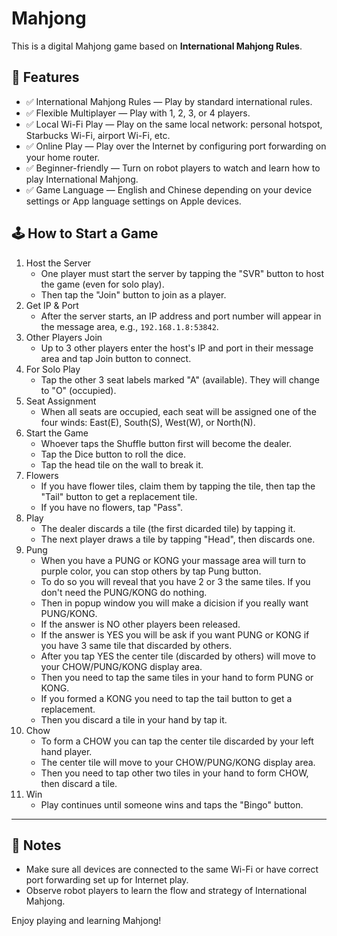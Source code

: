 # Mahjong

This is a digital Mahjong game based on **International Mahjong Rules**.

## 🎴 Features

- ✅ International Mahjong Rules — Play by standard international rules.
- ✅ Flexible Multiplayer — Play with 1, 2, 3, or 4 players.
- ✅ Local Wi-Fi Play — Play on the same local network: personal hotspot, Starbucks Wi-Fi, airport Wi-Fi, etc.
- ✅ Online Play — Play over the Internet by configuring port forwarding on your home router.
- ✅ Beginner-friendly — Turn on robot players to watch and learn how to play International Mahjong.
- ✅ Game Language — English and Chinese depending on your device settings or App language settings on Apple devices.


## 🕹️ How to Start a Game

1. Host the Server
   - One player must start the server by tapping the "SVR" button to host the game (even for solo play).
   - Then tap the "Join" button to join as a player.
2. Get IP & Port
   - After the server starts, an IP address and port number will appear in the message area, e.g., `192.168.1.8:53842`.
3. Other Players Join
   - Up to 3 other players enter the host's IP and port in their message area and tap Join button to connect.
4. For Solo Play
   - Tap the other 3 seat labels marked "A" (available). They will change to "O" (occupied).
5. Seat Assignment
   - When all seats are occupied, each seat will be assigned one of the four winds: East(E), South(S), West(W), or North(N).
6. Start the Game
   - Whoever taps the Shuffle button first will become the dealer.
   - Tap the Dice button to roll the dice.
   - Tap the head tile on the wall to break it.
7. Flowers
   - If you have flower tiles, claim them by tapping the tile, then tap the "Tail" button to get a replacement tile.
   - If you have no flowers, tap "Pass".
8. Play
   - The dealer discards a tile (the first dicarded tile) by tapping it.
   - The next player draws a tile by tapping "Head", then discards one.
9. Pung
   - When you have a PUNG or KONG your massage area will turn to purple color, you can stop others by tap Pung button.
   - To do so you will reveal that you have 2 or 3 the same tiles. If you don't need the PUNG/KONG do nothing.
   - Then in popup window you will make a dicision if you really want PUNG/KONG.
   - If the answer is NO other players been released.
   - If the answer is YES you will be ask if you want PUNG or KONG if you have 3 same tile that discarded by others.
   - After you tap YES the center tile (discarded by others) will move to your CHOW/PUNG/KONG display area.
   - Then you need to tap the same tiles in your hand to form PUNG or KONG.
   - If you formed a KONG you need to tap the tail button to get a replacement.
   - Then you discard a tile in your hand by tap it.
10. Chow
    - To form a CHOW you can tap the center tile discarded by your left hand player.
    - The center tile will move to your CHOW/PUNG/KONG display area.
    - Then you need to tap other two tiles in your hand to form CHOW, then discard a tile.
11. Win
    - Play continues until someone wins and taps the "Bingo" button.
---

## 📱 Notes

- Make sure all devices are connected to the same Wi-Fi or have correct port forwarding set up for Internet play.
- Observe robot players to learn the flow and strategy of International Mahjong.

Enjoy playing and learning Mahjong!
